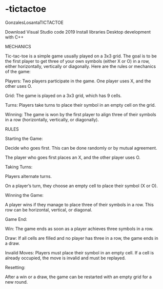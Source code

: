 # -tictactoe
GonzalesLosantaTICTACTOE

Download Visual Studio code 2019
Install libraries Desktop development with C++

  MECHANICS 

Tic-tac-toe is a simple game usually played on a 3x3 grid. The goal is to be the first player to get three of your own symbols (either X or O) in a row, either horizontally, vertically or diagonally. Here are the rules or mechanics of the game: 

Players: Two players participate in the game. One player uses X, and the other uses O. 

Grid: The game is played on a 3x3 grid, which has 9 cells. 

Turns: Players take turns to place their symbol in an empty cell on the grid. 

Winning: The game is won by the first player to align three of their symbols in a row (horizontally, vertically, or diagonally). 

RULES 

Starting the Game: 

Decide who goes first. This can be done randomly or by mutual agreement. 

The player who goes first places an X, and the other player uses O. 

Taking Turns: 

Players alternate turns. 

On a player’s turn, they choose an empty cell to place their symbol (X or O). 

Winning the Game: 

A player wins if they manage to place three of their symbols in a row. This row can be horizontal, vertical, or diagonal. 

Game End: 

Win: The game ends as soon as a player achieves three symbols in a row. 

Draw: If all cells are filled and no player has three in a row, the game ends in a draw. 

Invalid Moves: Players must place their symbol in an empty cell. If a cell is already occupied, the move is invalid and must be replayed. 

Resetting: 

After a win or a draw, the game can be restarted with an empty grid for a new round. 
